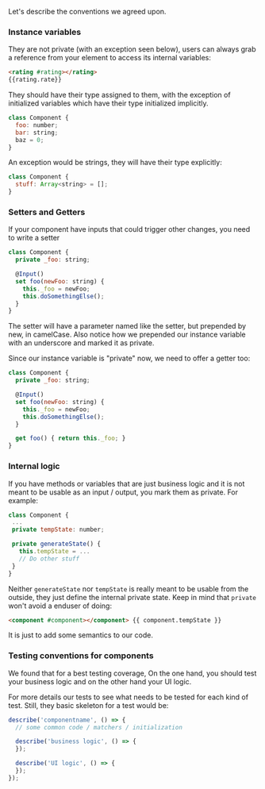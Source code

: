 Let's describe the conventions we agreed upon.

### Instance variables

They are not private (with an exception seen below), users can always grab a reference from your element to access its internal variables:

```html
<rating #rating></rating>
{{rating.rate}}
```

They should have their type assigned to them, with the exception of initialized variables which have their type initialized implicitly.

```javascript
class Component {
  foo: number;
  bar: string;
  baz = 0;
}
```

An exception would be strings, they will have their type explicitly:

```javascript
class Component {
  stuff: Array<string> = [];
}
```

### Setters and Getters

If your component have inputs that could trigger other changes, you need to write a setter

```javascript
class Component {
  private _foo: string;

  @Input()
  set foo(newFoo: string) {
    this._foo = newFoo;
    this.doSomethingElse();
  }
}
```

The setter will have a parameter named like the setter, but prepended by new, in camelCase. Also notice how we prepended our instance variable with an underscore and marked it as private.

Since our instance variable is "private" now, we need to offer a getter too:

```javascript
class Component {
  private _foo: string;

  @Input()
  set foo(newFoo: string) {
    this._foo = newFoo;
    this.doSomethingElse();
  }

  get foo() { return this._foo; }
}
```

### Internal logic

If you have methods or variables that are just business logic and it is not meant to be usable as an input / output, you mark them as private. For example:

```javascript
class Component {
 ...
 private tempState: number;

 private generateState() {
   this.tempState = ...
   // Do other stuff
 }
}
```

Neither `generateState` nor `tempState` is really meant to be usable from the outside, they just define the internal private state. Keep in mind that `private` won't avoid a enduser of doing:

```html
<component #component></component> {{ component.tempState }}
```

It is just to add some semantics to our code.

### Testing conventions for components

We found that for a best testing coverage, On the one hand, you should test your business logic and on the other hand your UI logic.

For more details our tests to see what needs to be tested for each kind of test. Still, they basic skeleton for a test would be:

```javascript
describe('componentname', () => {
  // some common code / matchers / initialization

  describe('business logic', () => {
  });

  describe('UI logic', () => {
  });
});
```